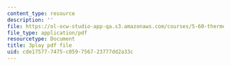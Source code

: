```yaml
---
content_type: resource
description: ''
file: https://ol-ocw-studio-app-qa.s3.amazonaws.com/courses/5-60-thermodynamics-kinetics-spring-2008/cde175777475c059756723777dd2a33c_g14939TMTCE.pdf
file_type: application/pdf
resourcetype: Document
title: 3play pdf file
uid: cde17577-7475-c059-7567-23777dd2a33c
---
```

